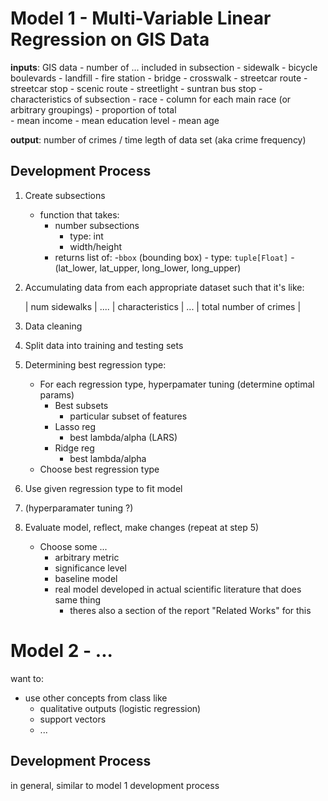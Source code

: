
# Model 1 - Multi-Variable Linear Regression on GIS Data

**inputs**: GIS data 
    - number of ... included in subsection 
        - sidewalk
        - bicycle boulevards
        - landfill
        - fire station
        - bridge
        - crosswalk
        - streetcar route
        - streetcar stop
        - scenic route
        - streetlight
        - suntran bus stop
    - characteristics of subsection
        - race
            - column for each main race (or arbitrary groupings)
            - proportion of total  
        - mean income
        - mean education level
        - mean age

**output**: number of crimes / time legth of data set
            (aka crime frequency)


## Development Process

1. Create subsections
    - function that takes:
        - number subsections 
            - type: int
            - width/height        
        - returns list of:
            -`bbox` (bounding box)
                - type: `tuple[Float]`
                - (lat_lower, lat_upper, long_lower, long_upper)

2. Accumulating data from each appropriate dataset such that it's like:
    
    | num sidewalks | .... | characteristics | ... | total number of crimes |

3. Data cleaning

4. Split data into training and testing sets

5. Determining best regression type:
    - For each regression type, hyperpamater tuning (determine optimal params)
        - Best subsets
            - particular subset of features
        - Lasso reg
            - best lambda/alpha (LARS)
        - Ridge reg
            - best lambda/alpha
    - Choose best regression type

6. Use given regression type to fit model 

7. (hyperparamater tuning ?)

8. Evaluate model, reflect, make changes (repeat at step 5)
    - Choose some ...
        - arbitrary metric
        - significance level
        - baseline model
        - real model developed in actual scientific literature that does same thing
            - theres also a section of the report "Related Works" for this

# Model 2 - ...

want to:

- use other concepts from class like
    - qualitative outputs (logistic regression)
    - support vectors
    - ...

## Development Process

in general, similar to model 1 development process 
